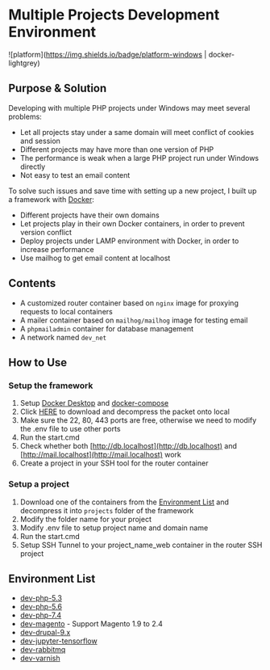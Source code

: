 # Multiple Projects Development Environment

![platform](https://img.shields.io/badge/platform-windows | docker-lightgrey)

## Purpose & Solution

Developing with multiple PHP projects under Windows may meet several problems:
- Let all projects stay under a same domain will meet conflict of cookies and session
- Different projects may have more than one version of PHP
- The performance is weak when a large PHP project run under Windows directly
- Not easy to test an email content

To solve such issues and save time with setting up a new project, I built up a framework with [Docker](https://www.docker.com):
- Different projects have their own domains
- Let projects play in their own Docker containers, in order to prevent version conflict
- Deploy projects under LAMP environment with Docker, in order to increase performance
- Use mailhog to get email content at localhost


## Contents

- A customized router container based on `nginx` image for proxying requests to local containers
- A mailer container based on `mailhog/mailhog` image for testing email
- A `phpmailadmin` container for database management
- A network named `dev_net`


## How to Use

### Setup the framework

1. Setup [Docker Desktop](https://docs.docker.com/desktop/windows/install/) and [docker-compose](https://docs.docker.com/compose/install/)
2. Click [HERE](https://github.com/zengliwei/dev/archive/refs/heads/master.zip) to download and decompress the packet onto local
3. Make sure the 22, 80, 443 ports are free, otherwise we need to modify the .env file to use other ports
4. Run the start.cmd
5. Check whether both [http://db.localhost](http://db.localhost) and [http://mail.localhost](http://mail.localhost) work
6. Create a project in your SSH tool for the router container

### Setup a project

1. Download one of the containers from the [Environment List](#environment-list) and decompress it into `projects` folder of the framework
2. Modify the folder name for your project
3. Modify .env file to setup project name and domain name
4. Run the start.cmd
5. Setup SSH Tunnel to your project_name_web container in the router SSH project 


## Environment List

- [dev-php-5.3](https://github.com/zengliwei/dev-php-5.x/tree/5.3)
- [dev-php-5.6](https://github.com/zengliwei/dev-php-5.x/tree/5.6)
- [dev-php-7.4](https://github.com/zengliwei/dev-php-7.x/tree/7.4)
- [dev-magento](https://github.com/zengliwei/dev-magento) - Support Magento 1.9 to 2.4
- [dev-drupal-9.x](https://github.com/zengliwei/dev-drupal/tree/9.x)
- [dev-jupyter-tensorflow](https://github.com/zengliwei/dev-jupyter/tree/tensorflow)
- [dev-rabbitmq](https://github.com/zengliwei/dev-rabbitmq)
- [dev-varnish](https://github.com/zengliwei/dev-varnish)
